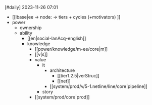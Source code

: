 [#daily]
2023-11-26
07:01

- [[lbase|ee -> node: -> tiers + cycles (+motivators) ]]
- power
	- ownership
	- ability
		- [[en|social-lanAcq-english]]
		- knowledge
			- [[power/knowledge/m-ee/core|m]]
			- [[v|s]]
			- value
				- it
					- architecture
						- [[tier1.2.5|verStruc]]
						- [[net]]
					- [[system/prod/v/5-1.netline/line/core|pipeline]]
				- story
			- [[system/prod/core|prod]]

